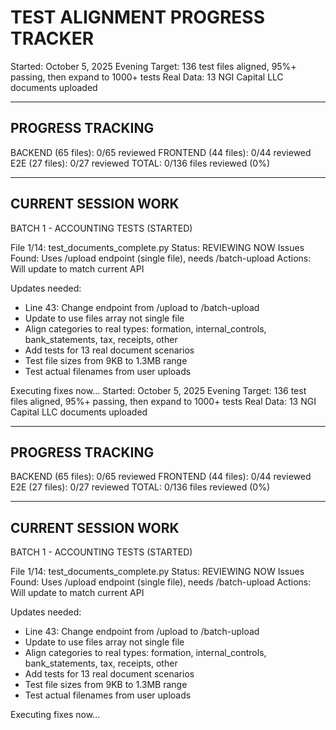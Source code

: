 # TEST ALIGNMENT PROGRESS TRACKER
Started: October 5, 2025 Evening
Target: 136 test files aligned, 95%+ passing, then expand to 1000+ tests
Real Data: 13 NGI Capital LLC documents uploaded

---

## PROGRESS TRACKING

BACKEND (65 files): 0/65 reviewed
FRONTEND (44 files): 0/44 reviewed  
E2E (27 files): 0/27 reviewed
TOTAL: 0/136 files reviewed (0%)

---

## CURRENT SESSION WORK

BATCH 1 - ACCOUNTING TESTS (STARTED)

File 1/14: test_documents_complete.py
Status: REVIEWING NOW
Issues Found: Uses /upload endpoint (single file), needs /batch-upload
Actions: Will update to match current API

Updates needed:
- Line 43: Change endpoint from /upload to /batch-upload
- Update to use files array not single file
- Align categories to real types: formation, internal_controls, bank_statements, tax, receipts, other
- Add tests for 13 real document scenarios
- Test file sizes from 9KB to 1.3MB range
- Test actual filenames from user uploads

Executing fixes now...
Started: October 5, 2025 Evening
Target: 136 test files aligned, 95%+ passing, then expand to 1000+ tests
Real Data: 13 NGI Capital LLC documents uploaded

---

## PROGRESS TRACKING

BACKEND (65 files): 0/65 reviewed
FRONTEND (44 files): 0/44 reviewed  
E2E (27 files): 0/27 reviewed
TOTAL: 0/136 files reviewed (0%)

---

## CURRENT SESSION WORK

BATCH 1 - ACCOUNTING TESTS (STARTED)

File 1/14: test_documents_complete.py
Status: REVIEWING NOW
Issues Found: Uses /upload endpoint (single file), needs /batch-upload
Actions: Will update to match current API

Updates needed:
- Line 43: Change endpoint from /upload to /batch-upload
- Update to use files array not single file
- Align categories to real types: formation, internal_controls, bank_statements, tax, receipts, other
- Add tests for 13 real document scenarios
- Test file sizes from 9KB to 1.3MB range
- Test actual filenames from user uploads

Executing fixes now...








